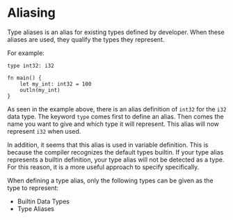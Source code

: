 # Aliasing
Type aliases is an alias for existing types defined by developer. When these aliases are used, they qualify the types they represent.

For example:
```jule
type int32: i32

fn main() {
    let my_int: int32 = 100
    outln(my_int)
}
```
As seen in the example above, there is an alias definition of `int32` for the `i32` data type. The keyword `type` comes first to define an alias. Then comes the name you want to give and which type it will represent. This alias will now represent `i32` when used.

In addition, it seems that this alias is used in variable definition. This is because the compiler recognizes the default types builtin. If your type alias represents a builtin definition, your type alias will not be detected as a type. For this reason, it is a more useful approach to specify specifically.

When defining a type alias, only the following types can be given as the type to represent:
- Builtin Data Types
- Type Aliases
